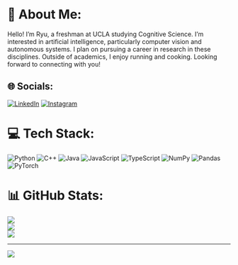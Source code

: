 # 💫 About Me:
Hello! I’m Ryu, a freshman at UCLA studying Cognitive Science. I’m interested in artificial intelligence, particularly computer vision and autonomous systems. I plan on pursuing a career in research in these disciplines. Outside of academics, I enjoy running and cooking. Looking forward to connecting with you!


## 🌐 Socials:
[![LinkedIn](https://img.shields.io/badge/LinkedIn-%230077B5.svg?logo=linkedin&logoColor=white)](https://www.linkedin.com/in/ryu-adams/) [![Instagram](https://img.shields.io/badge/Instagram-%23E4405F.svg?logo=Instagram&logoColor=white)](https://www.instagram.com/r.ad_ams/)  

# 💻 Tech Stack:
![Python](https://img.shields.io/badge/python-3670A0?style=flat-square&logo=python&logoColor=ffdd54) ![C++](https://img.shields.io/badge/c++-%2300599C.svg?style=flat-square&logo=c%2B%2B&logoColor=white) ![Java](https://img.shields.io/badge/java-%23ED8B00.svg?style=flat-square&logo=openjdk&logoColor=white) ![JavaScript](https://img.shields.io/badge/javascript-%23323330.svg?style=flat-square&logo=javascript&logoColor=%23F7DF1E) ![TypeScript](https://img.shields.io/badge/typescript-%23007ACC.svg?style=flat-square&logo=typescript&logoColor=white) ![NumPy](https://img.shields.io/badge/numpy-%23013243.svg?style=flat-square&logo=numpy&logoColor=white) ![Pandas](https://img.shields.io/badge/pandas-%23150458.svg?style=flat-square&logo=pandas&logoColor=white) ![PyTorch](https://img.shields.io/badge/PyTorch-%23EE4C2C.svg?style=flat-square&logo=PyTorch&logoColor=white)
# 📊 GitHub Stats:
![](https://github-readme-stats.vercel.app/api?username=radamsfr&theme=dark&hide_border=true&include_all_commits=false&count_private=false)<br/>
![](https://github-readme-streak-stats.herokuapp.com/?user=radamsfr&theme=dark&hide_border=true)<br/>
![](https://github-readme-stats.vercel.app/api/top-langs/?username=radamsfr&theme=dark&hide_border=true&include_all_commits=false&count_private=false&layout=compact)

---
[![](https://visitcount.itsvg.in/api?id=radamsfr&icon=5&color=8)](https://visitcount.itsvg.in)

<!-- Proudly created with GPRM ( https://gprm.itsvg.in ) -->
